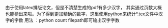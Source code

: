 由于使用latex排版论文，但是不清楚生成的pdf有多少汉字，
其实通过页数大概也能猜出来啦。为了得到更加精确的数字，这里使用python来统计*.tex文件中汉字的字数
用法 ：python count filepath即可输出汉字字数
